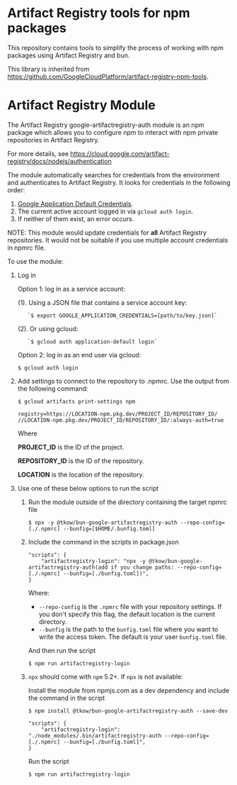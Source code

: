 # Artifact Registry tools for npm packages

This repository contains tools to simplify the process of working with npm
packages using Artifact Registry and bun.

This library is inherited from https://github.com/GoogleCloudPlatform/artifact-registry-npm-tools.

# Artifact Registry Module

The Artifact Registry google-artifactregistry-auth module is an npm package
which allows you to configure npm to interact with npm private repositories
in Artifact Registry.

For more details, see
https://cloud.google.com/artifact-registry/docs/nodejs/authentication

The module automatically searches for credentials from the environment and authenticates to Artifact Registry. It looks for
credentials in the following order:
1. [Google Application Default Credentials](https://developers.google.com/accounts/docs/application-default-credentials).
2. The current active account logged in via `gcloud auth login`.
3. If neither of them exist, an error occurs.

NOTE: This module would update credentials for **all** Artifact Registry
repositories. It would not be suitable if you use multiple account credentials
in npmrc file.

To use the module:

1.  Log in

    Option 1: log in as a service account:

    (1). Using a JSON file that contains a service account key:

           `$ export GOOGLE_APPLICATION_CREDENTIALS=[path/to/key.json]`

    (2). Or using gcloud:

           `$ gcloud auth application-default login`

    Option 2: log in as an end user via gcloud:

       `$ gcloud auth login`

2.  Add settings to connect to the repository to .npmrc. Use the output from the
    following command:

    `$ gcloud artifacts print-settings npm`

    ```
    registry=https://LOCATION-npm.pkg.dev/PROJECT_ID/REPOSITORY_ID/
    //LOCATION-npm.pkg.dev/PROJECT_ID/REPOSITORY_ID/:always-auth=true
    ```

    Where

    **PROJECT_ID** is the ID of the project.

    **REPOSITORY_ID** is the ID of the repository.

    **LOCATION** is the location of the repository.

3.  Use one of these below options to run the script

    1.  Run the module outside of the directory containing the target npmrc file

        `$ npx -y @tkow/bun-google-artifactregistry-auth --repo-config=[./.npmrc] --bunfig=[$HOME/.bunfig.toml]`

    2.  Include the command in the scripts in package.json

        ```
        "scripts": {
            "artifactregistry-login": "npx -y @tkow/bun-google-artifactregistry-auth(add if you change paths: --repo-config=[./.npmrc] --bunfig=[./bunfig.toml])",
        }
        ```

        Where:
        - `--repo-config` is the `.npmrc` file with your repository settings. If you don't specify this flag,
        the default location is the current directory.
        - `--bunfig` is the path to the `bunfig.toml` file where you want to write the access token. The default is your user `bunfig.toml` file.

        And then run the script

        `$ npm run artifactregistry-login`

    3.  `npx` should come with `npm` 5.2+. If `npx` is not available:

        Install the module from npmjs.com as a dev dependency and include the
        command in the script

        `$ npm install @tkow/bun-google-artifactregistry-auth --save-dev`

        ```
        "scripts": {
            "artifactregistry-login": "./node_modules/.bin/artifactregistry-auth --repo-config=[./.npmrc] --bunfig=[./bunfig.toml]",
        }
        ```

        Run the script

        `$ npm run artifactregistry-login`

